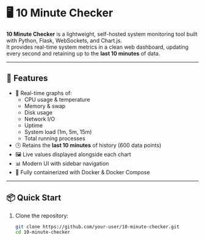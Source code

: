# 🖥️ 10 Minute Checker

**10 Minute Checker** is a lightweight, self-hosted system monitoring tool built with Python, Flask, WebSockets, and Chart.js.  
It provides real-time system metrics in a clean web dashboard, updating every second and retaining up to the **last 10 minutes** of data.

---

## 🚀 Features

- 🔄 Real-time graphs of:
  - CPU usage & temperature
  - Memory & swap
  - Disk usage
  - Network I/O
  - Uptime
  - System load (1m, 5m, 15m)
  - Total running processes
- 🕒 Retains the **last 10 minutes** of history (600 data points)
- 🖼️ Live values displayed alongside each chart
- 📊 Modern UI with sidebar navigation
- 🐳 Fully containerized with Docker & Docker Compose

---

## 📦 Quick Start

1. Clone the repository:
   ```bash
   git clone https://github.com/your-user/10-minute-checker.git
   cd 10-minute-checker
